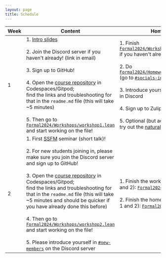 ```yaml
---
layout: page
title: Schedule
---
```


| Week | Content | Homework |
|------|---------|----------|
| 1 | 1. <a href="https://glams-lean-2024.github.io/ForMaL_intro.pdf">Intro slides</a> <br><br> 2. Join the Discord server if you haven't already! (link in email) <br><br> 3. Sign up to GitHub! <br><br> 4. Open the [course repository](https://github.com/glams-lean-2024/formal-2024) in Codespaces/Gitpod;<br> find the links and troubleshooting for that in the `readme.md` file (this will take ~5 minutes) <br><br> 5. Then go to [`Formal2024/Workshops/workshop1.lean`](https://github.com/glams-lean-2024/formal-2024/tree/main/Formal2024/Workshops/workshop1.lean) and start working on the file! | 1. Finish [`Formal2024/Workshops/workshop1.lean`](https://github.com/glams-lean-2024/formal-2024/tree/main/Formal2024/Workshops/workshop1.lean) if you haven't already <br><br> 2. Do [`Formal2024/Homeworks/homework1.lean`](https://github.com/glams-lean-2024/formal-2024/tree/main/Formal2024/Homeworks/homework1.lean) (go to [`#socials-info`](https://discord.com/channels/1197178329690800128/1200559891488710766) in Discord) <br><br> 3. Introduce yourself in [`#new-members`](https://discord.com/channels/1197178329690800128/1197559433182589059) in Discord <br><br> 4. Sign up to Zulip [here](https://leanprover.zulipchat.com/) <br><br> 5. Optional (but addictive) homework: try out the [natural number game](https://adam.math.hhu.de/#/g/leanprover-community/nng4) |
| 2 | 1. First [SSFM](/ssfm) seminar (short talk)! <br><br> 2. For new students joining in, please make sure you join the Discord server and sign up to GitHub! <br><br> 3. Open the [course repository](https://github.com/glams-lean-2024/formal-2024) in Codespaces/Gitpod;<br> find the links and troubleshooting for that in the `readme.md` file (this will take ~5 minutes and should be quicker if you have already done this before) <br><br> 4. Then go to [`Formal2024/Workshops/workshop2.lean`](https://github.com/glams-lean-2024/formal-2024/tree/main/Formal2024/Workshops/workshop2.lean) and start working on the file! <br><br> 5. Please introduce yourself in [`#new-members`](https://discord.com/channels/1197178329690800128/1197559433182589059) on the Discord server | 1. Finish the workshop sheets (both 1 and 2): [`Formal2024/Workshops/`](https://github.com/glams-lean-2024/formal-2024/tree/main/Formal2024/Workshops) <br><br> 2. Finish the homework sheets (both 1 and 2): [`Formal2024/Homeworks/`](https://github.com/glams-lean-2024/formal-2024/tree/main/Formal2024/Homeworks) |
